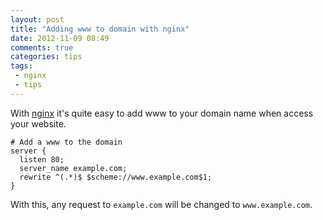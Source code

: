 ```yaml
---
layout: post
title: "Adding www to domain with nginx"
date: 2012-11-09 08:49
comments: true
categories: tips
tags:
 - nginx
 - tips
---
```


With [nginx](http://wiki.nginx.org/) it's quite easy to add www to your domain name when access your website.
```
# Add a www to the domain
server {
  listen 80;
  server_name example.com;
  rewrite ^(.*)$ $scheme://www.example.com$1;
}
```
With this, any request to `example.com` will be changed to `www.example.com`. 